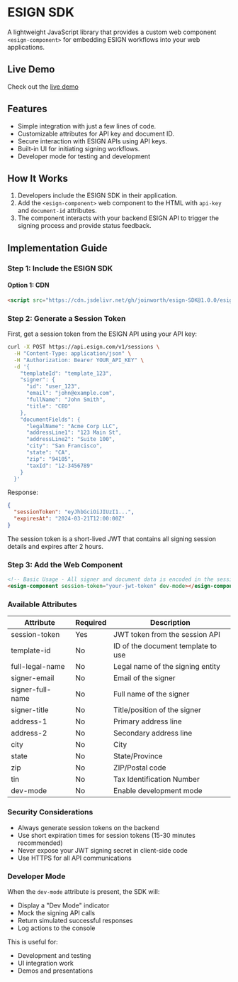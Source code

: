 # ESIGN SDK

A lightweight JavaScript library that provides a custom web component `<esign-component>` for embedding ESIGN workflows into your web applications.

## Live Demo

Check out the [live demo](https://joinworth.github.io/esign-SDK/example.html)

## Features

- Simple integration with just a few lines of code.
- Customizable attributes for API key and document ID.
- Secure interaction with ESIGN APIs using API keys.
- Built-in UI for initiating signing workflows.
- Developer mode for testing and development

## How It Works

1. Developers include the ESIGN SDK in their application.
2. Add the `<esign-component>` web component to the HTML with `api-key` and `document-id` attributes.
3. The component interacts with your backend ESIGN API to trigger the signing process and provide status feedback.

## Implementation Guide

### Step 1: Include the ESIGN SDK

#### Option 1: CDN

```html
<script src="https://cdn.jsdelivr.net/gh/joinworth/esign-SDK@1.0.0/esign-sdk.js"></script>
```

### Step 2: Generate a Session Token

First, get a session token from the ESIGN API using your API key:

```bash
curl -X POST https://api.esign.com/v1/sessions \
  -H "Content-Type: application/json" \
  -H "Authorization: Bearer YOUR_API_KEY" \
  -d '{
    "templateId": "template_123",
    "signer": {
      "id": "user_123",
      "email": "john@example.com",
      "fullName": "John Smith",
      "title": "CEO"
    },
    "documentFields": {
      "legalName": "Acme Corp LLC",
      "addressLine1": "123 Main St",
      "addressLine2": "Suite 100",
      "city": "San Francisco",
      "state": "CA",
      "zip": "94105",
      "taxId": "12-3456789"
    }
  }'
```

Response:

```json
{
  "sessionToken": "eyJhbGciOiJIUzI1...",
  "expiresAt": "2024-03-21T12:00:00Z"
}
```

The session token is a short-lived JWT that contains all signing session details and expires after 2 hours.

### Step 3: Add the Web Component

```html
<!-- Basic Usage - All signer and document data is encoded in the session token -->
<esign-component session-token="your-jwt-token" dev-mode></esign-component>
```

### Available Attributes

| Attribute        | Required | Description                        |
| ---------------- | -------- | ---------------------------------- |
| session-token    | Yes      | JWT token from the session API     |
| template-id      | No       | ID of the document template to use |
| full-legal-name  | No       | Legal name of the signing entity   |
| signer-email     | No       | Email of the signer                |
| signer-full-name | No       | Full name of the signer            |
| signer-title     | No       | Title/position of the signer       |
| address-1        | No       | Primary address line               |
| address-2        | No       | Secondary address line             |
| city             | No       | City                               |
| state            | No       | State/Province                     |
| zip              | No       | ZIP/Postal code                    |
| tin              | No       | Tax Identification Number          |
| dev-mode         | No       | Enable development mode            |

### Security Considerations

- Always generate session tokens on the backend
- Use short expiration times for session tokens (15-30 minutes recommended)
- Never expose your JWT signing secret in client-side code
- Use HTTPS for all API communications

### Developer Mode

When the `dev-mode` attribute is present, the SDK will:

- Display a "Dev Mode" indicator
- Mock the signing API calls
- Return simulated successful responses
- Log actions to the console

This is useful for:

- Development and testing
- UI integration work
- Demos and presentations
